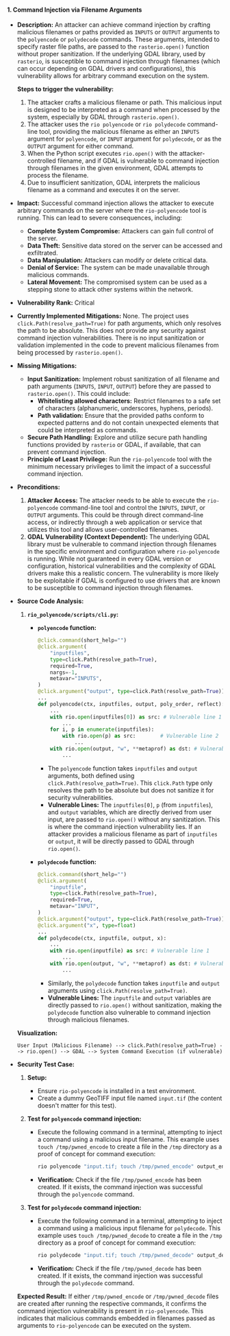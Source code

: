 #### 1. Command Injection via Filename Arguments

- **Description:**
  An attacker can achieve command injection by crafting malicious filenames or paths provided as `INPUTS` or `OUTPUT` arguments to the `polyencode` or `polydecode` commands. These arguments, intended to specify raster file paths, are passed to the `rasterio.open()` function without proper sanitization. If the underlying GDAL library, used by `rasterio`, is susceptible to command injection through filenames (which can occur depending on GDAL drivers and configurations), this vulnerability allows for arbitrary command execution on the system.

  **Steps to trigger the vulnerability:**
  1. The attacker crafts a malicious filename or path. This malicious input is designed to be interpreted as a command when processed by the system, especially by GDAL through `rasterio.open()`.
  2. The attacker uses the `rio polyencode` or `rio polydecode` command-line tool, providing the malicious filename as either an `INPUTS` argument for `polyencode`, or `INPUT` argument for `polydecode`, or as the `OUTPUT` argument for either command.
  3. When the Python script executes `rio.open()` with the attacker-controlled filename, and if GDAL is vulnerable to command injection through filenames in the given environment, GDAL attempts to process the filename.
  4. Due to insufficient sanitization, GDAL interprets the malicious filename as a command and executes it on the server.

- **Impact:**
  Successful command injection allows the attacker to execute arbitrary commands on the server where the `rio-polyencode` tool is running. This can lead to severe consequences, including:
    - **Complete System Compromise:** Attackers can gain full control of the server.
    - **Data Theft:** Sensitive data stored on the server can be accessed and exfiltrated.
    - **Data Manipulation:** Attackers can modify or delete critical data.
    - **Denial of Service:** The system can be made unavailable through malicious commands.
    - **Lateral Movement:** The compromised system can be used as a stepping stone to attack other systems within the network.

- **Vulnerability Rank:** Critical

- **Currently Implemented Mitigations:**
  None. The project uses `click.Path(resolve_path=True)` for path arguments, which only resolves the path to be absolute. This does not provide any security against command injection vulnerabilities. There is no input sanitization or validation implemented in the code to prevent malicious filenames from being processed by `rasterio.open()`.

- **Missing Mitigations:**
  - **Input Sanitization:** Implement robust sanitization of all filename and path arguments (`INPUTS`, `INPUT`, `OUTPUT`) before they are passed to `rasterio.open()`. This could include:
    - **Whitelisting allowed characters:** Restrict filenames to a safe set of characters (alphanumeric, underscores, hyphens, periods).
    - **Path validation:** Ensure that the provided paths conform to expected patterns and do not contain unexpected elements that could be interpreted as commands.
  - **Secure Path Handling:** Explore and utilize secure path handling functions provided by `rasterio` or GDAL, if available, that can prevent command injection.
  - **Principle of Least Privilege:** Run the `rio-polyencode` tool with the minimum necessary privileges to limit the impact of a successful command injection.

- **Preconditions:**
  1. **Attacker Access:** The attacker needs to be able to execute the `rio-polyencode` command-line tool and control the `INPUTS`, `INPUT`, or `OUTPUT` arguments. This could be through direct command-line access, or indirectly through a web application or service that utilizes this tool and allows user-controlled filenames.
  2. **GDAL Vulnerability (Context Dependent):** The underlying GDAL library must be vulnerable to command injection through filenames in the specific environment and configuration where `rio-polyencode` is running. While not guaranteed in every GDAL version or configuration, historical vulnerabilities and the complexity of GDAL drivers make this a realistic concern. The vulnerability is more likely to be exploitable if GDAL is configured to use drivers that are known to be susceptible to command injection through filenames.

- **Source Code Analysis:**

  1. **`rio_polyencode/scripts/cli.py`:**
     - **`polyencode` function:**
       ```python
       @click.command(short_help="")
       @click.argument(
           "inputfiles",
           type=click.Path(resolve_path=True),
           required=True,
           nargs=-1,
           metavar="INPUTS",
       )
       @click.argument("output", type=click.Path(resolve_path=True))
       ...
       def polyencode(ctx, inputfiles, output, poly_order, reflect):
           ...
           with rio.open(inputfiles[0]) as src: # Vulnerable line 1
               ...
           for i, p in enumerate(inputfiles):
               with rio.open(p) as src:        # Vulnerable line 2
                   ...
           with rio.open(output, "w", **metaprof) as dst: # Vulnerable line 3
               ...
       ```
       - The `polyencode` function takes `inputfiles` and `output` arguments, both defined using `click.Path(resolve_path=True)`. This `click.Path` type only resolves the path to be absolute but does not sanitize it for security vulnerabilities.
       - **Vulnerable Lines:** The `inputfiles[0]`, `p` (from `inputfiles`), and `output` variables, which are directly derived from user input, are passed to `rio.open()` without any sanitization. This is where the command injection vulnerability lies. If an attacker provides a malicious filename as part of `inputfiles` or `output`, it will be directly passed to GDAL through `rio.open()`.

     - **`polydecode` function:**
       ```python
       @click.command(short_help="")
       @click.argument(
           "inputfile",
           type=click.Path(resolve_path=True),
           required=True,
           metavar="INPUT",
       )
       @click.argument("output", type=click.Path(resolve_path=True))
       @click.argument("x", type=float)
       ...
       def polydecode(ctx, inputfile, output, x):
           ...
           with rio.open(inputfile) as src: # Vulnerable line 1
               ...
           with rio.open(output, "w", **metaprof) as dst: # Vulnerable line 2
               ...
       ```
       - Similarly, the `polydecode` function takes `inputfile` and `output` arguments using `click.Path(resolve_path=True)`.
       - **Vulnerable Lines:** The `inputfile` and `output` variables are directly passed to `rio.open()` without sanitization, making the `polydecode` function also vulnerable to command injection through malicious filenames.

  **Visualization:**
  ```
  User Input (Malicious Filename) --> click.Path(resolve_path=True) --> rio.open() --> GDAL --> System Command Execution (if vulnerable)
  ```

- **Security Test Case:**

  1. **Setup:**
     - Ensure `rio-polyencode` is installed in a test environment.
     - Create a dummy GeoTIFF input file named `input.tif` (the content doesn't matter for this test).

  2. **Test for `polyencode` command injection:**
     - Execute the following command in a terminal, attempting to inject a command using a malicious input filename. This example uses `touch /tmp/pwned_encode` to create a file in the `/tmp` directory as a proof of concept for command execution:
       ```bash
       rio polyencode "input.tif; touch /tmp/pwned_encode" output_encode.tif
       ```
     - **Verification:** Check if the file `/tmp/pwned_encode` has been created. If it exists, the command injection was successful through the `polyencode` command.

  3. **Test for `polydecode` command injection:**
     - Execute the following command in a terminal, attempting to inject a command using a malicious input filename for `polydecode`. This example uses `touch /tmp/pwned_decode` to create a file in the `/tmp` directory as a proof of concept for command execution:
       ```bash
       rio polydecode "input.tif; touch /tmp/pwned_decode" output_decode.tif 10
       ```
     - **Verification:** Check if the file `/tmp/pwned_decode` has been created. If it exists, the command injection was successful through the `polydecode` command.

  **Expected Result:**
  If either `/tmp/pwned_encode` or `/tmp/pwned_decode` files are created after running the respective commands, it confirms the command injection vulnerability is present in `rio-polyencode`. This indicates that malicious commands embedded in filenames passed as arguments to `rio-polyencode` can be executed on the system.